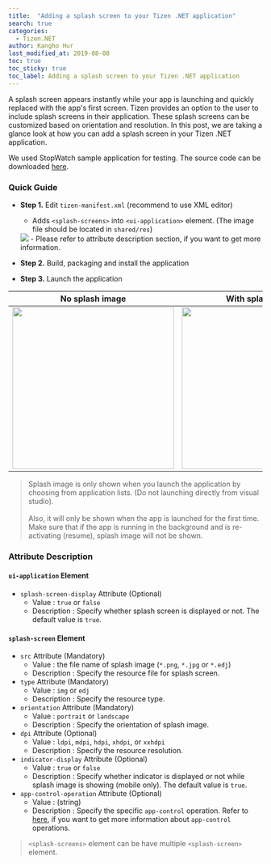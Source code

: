 ```yaml
---
title:  "Adding a splash screen to your Tizen .NET application"
search: true
categories:
  - Tizen.NET
author: Kangho Hur
last_modified_at: 2019-08-08
toc: true
toc_sticky: true
toc_label: Adding a splash screen to your Tizen .NET application
---
```


A splash screen appears instantly while your app is launching and quickly replaced with the app's first screen. Tizen provides an option to the user to include splash screens in their application. These splash screens can be customized based on orientation and resolution.
In this post, we are taking a glance look at how you can add a splash screen in your Tizen .NET application. 

We used StopWatch sample application for testing. The source code can be downloaded [here](https://github.com/Samsung/Tizen-CSharp-Samples/tree/master/Wearable/XStopWatch).

### Quick Guide 

- **Step 1.** Edit `tizen-manifest.xml` (recommend to use XML editor)
  - Adds `<splash-screens>` into `<ui-application>` element. (The image file should be located in `shared/res`)

  <img src="https://user-images.githubusercontent.com/1029134/62266973-6f173800-b465-11e9-9fbc-5338b5032f06.png">
  - Please refer to attribute description section, if you want to get more information.
  
- **Step 2.** Build, packaging and install the application

- **Step 3.** Launch the application

| **No splash image** | **With splash image** |
|-|-|
|<img src="https://user-images.githubusercontent.com/1029134/62266998-88b87f80-b465-11e9-8d81-d317c6e2e365.gif" width="320"/> | <img src="https://user-images.githubusercontent.com/1029134/62267001-8a824300-b465-11e9-85bf-5feed6181b1f.gif" width="320"/>|

> Splash image is only shown when you launch the application by choosing from application lists. (Do not launching directly from visual studio).<br><br>
> Also, it will only be shown when the app is launched for the first time. Make sure that if the app is running in the background and is re-activating (resume), splash image will not be shown.

### Attribute Description

#### `ui-application` Element
- `splash-screen-display` Attribute (Optional)
  - Value : `true` or `false`
  - Description : Specify whether splash screen is displayed or not. The default value is `true`.

#### `splash-screen` Element 
- `src` Attribute (Mandatory)
  - Value : the file name of splash image (`*.png`, `*.jpg` or `*.edj`)
  - Description : Specify the resource file for splash screen.
- `type` Attribute (Mandatory)
  - Value : `img` or `edj`
  - Description : Specify the resource type.
- `orientation` Attribute (Mandatory)
  - Value : `portrait` or `landscape`
  - Description : Specify the orientation of splash image.
- `dpi` Attribute (Optional)
  - Value : `ldpi`, `mdpi`, `hdpi`, `xhdpi`, or `xxhdpi`
  - Description : Specify the resource resolution.
- `indicator-display` Attribute (Optional)
  - Value : `true` or `false`
  - Description : Specify whether indicator is displayed or not while splash image is showing (mobile only). The default value is `true`.
- `app-control-operation` Attribute (Optional)
  - Value : (string)
  - Description : Specify the specific `app-control` operation. Refer to [here](https://developer.tizen.org/development/guides/.net-application/application-management/application-controls?langredirect=1), if you want to get more information about `app-control` operations.
 
 > `<splash-screens>` element can be have multiple `<splash-screen>` element.
 
  

